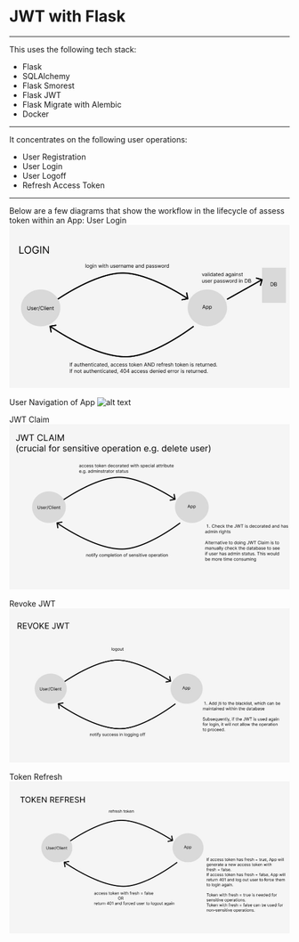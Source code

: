 # JWT with Flask

---

This uses the following tech stack:
- Flask
- SQLAlchemy
- Flask Smorest
- Flask JWT
- Flask Migrate with Alembic
- Docker

---
It concentrates on the following user operations:
- User Registration
- User Login
- User Logoff
- Refresh Access Token

---
Below are a few diagrams that show the workflow in the lifecycle of assess token within an App:
User Login
![alt text](https://github.com/ziyenl/flask-jwt/blob/main/docs/login.JPG?raw=true)

User Navigation of App
![alt text](https://github.com/ziyenl/flask-jwt/blob/main/docs/navigation_app.JPG?raw=true)

JWT Claim
![alt text](https://github.com/ziyenl/flask-jwt/blob/main/docs/jwt_claim.JPG?raw=true)

Revoke JWT
![alt text](https://github.com/ziyenl/flask-jwt/blob/main/docs/revoke_jwt.JPG?raw=true)

Token Refresh
![alt text](https://github.com/ziyenl/flask-jwt/blob/main/docs/token_refresh.JPG?raw=true)
